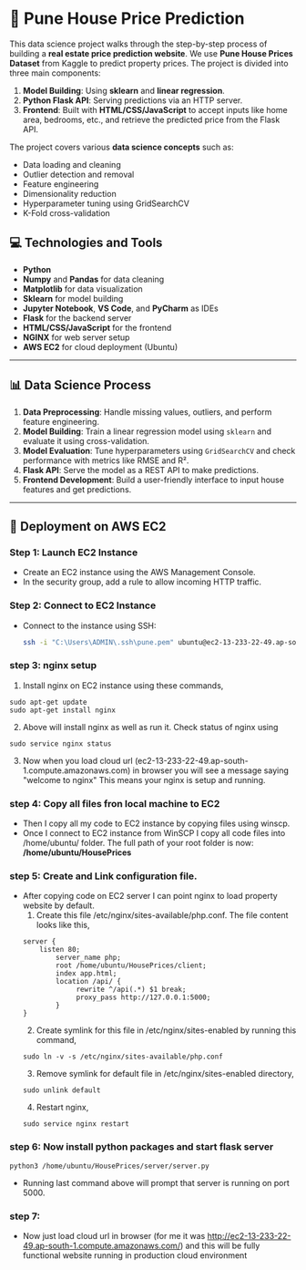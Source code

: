 # 🏡 Pune House Price Prediction

This data science project walks through the step-by-step process of building a **real estate price prediction website**. We use **Pune House Prices Dataset** from Kaggle to predict property prices. The project is divided into three main components:

1. **Model Building**: Using **sklearn** and **linear regression**.
2. **Python Flask API**: Serving predictions via an HTTP server.
3. **Frontend**: Built with **HTML/CSS/JavaScript** to accept inputs like home area, bedrooms, etc., and retrieve the predicted price from the Flask API.

The project covers various **data science concepts** such as:
- Data loading and cleaning
- Outlier detection and removal
- Feature engineering
- Dimensionality reduction
- Hyperparameter tuning using GridSearchCV
- K-Fold cross-validation

## 💻 Technologies and Tools

- **Python**
- **Numpy** and **Pandas** for data cleaning
- **Matplotlib** for data visualization
- **Sklearn** for model building
- **Jupyter Notebook**, **VS Code**, and **PyCharm** as IDEs
- **Flask** for the backend server
- **HTML/CSS/JavaScript** for the frontend
- **NGINX** for web server setup
- **AWS EC2** for cloud deployment (Ubuntu)

---

## 📊 Data Science Process

1. **Data Preprocessing**: Handle missing values, outliers, and perform feature engineering.
2. **Model Building**: Train a linear regression model using `sklearn` and evaluate it using cross-validation.
3. **Model Evaluation**: Tune hyperparameters using `GridSearchCV` and check performance with metrics like RMSE and R².
4. **Flask API**: Serve the model as a REST API to make predictions.
5. **Frontend Development**: Build a user-friendly interface to input house features and get predictions.

---

## 🚀 Deployment on AWS EC2

### Step 1: Launch EC2 Instance
- Create an EC2 instance using the AWS Management Console.
- In the security group, add a rule to allow incoming HTTP traffic.

### Step 2: Connect to EC2 Instance
- Connect to the instance using SSH:
   ```bash
   ssh -i "C:\Users\ADMIN\.ssh\pune.pem" ubuntu@ec2-13-233-22-49.ap-south-1.compute.amazonaws.com

### step 3: nginx setup
   1. Install nginx on EC2 instance using these commands,
   ```
   sudo apt-get update
   sudo apt-get install nginx
   ```
   2. Above will install nginx as well as run it. Check status of nginx using
   ```
   sudo service nginx status
   ```
   3. Now when you load cloud url (ec2-13-233-22-49.ap-south-1.compute.amazonaws.com) in browser you will see a message saying "welcome to nginx" This means your nginx is setup and running.

### step 4: Copy all files fron local machine to EC2
- Then I copy all my code to EC2 instance by copying files using winscp. 
- Once I connect to EC2 instance from WinSCP I copy all code files into /home/ubuntu/ folder. The full path of your root folder is now: **/home/ubuntu/HousePrices**
### step 5: Create and Link configuration file.
- After copying code on EC2 server I can point nginx to load property website by default.
    1. Create this file /etc/nginx/sites-available/php.conf. The file content looks like this,
    ```
    server {
	    listen 80;
            server_name php;
            root /home/ubuntu/HousePrices/client;
            index app.html;
            location /api/ {
                 rewrite ^/api(.*) $1 break;
                 proxy_pass http://127.0.0.1:5000;
            }
    }
    ```
    2. Create symlink for this file in /etc/nginx/sites-enabled by running this command,
    ```
    sudo ln -v -s /etc/nginx/sites-available/php.conf
    ```
    3. Remove symlink for default file in /etc/nginx/sites-enabled directory,
    ```
    sudo unlink default
    ```
    4. Restart nginx,
    ```
    sudo service nginx restart
    ```
### step 6: Now install python packages and start flask server
```
python3 /home/ubuntu/HousePrices/server/server.py
```
- Running last command above will prompt that server is running on port 5000.
### step 7:
- Now just load cloud url in browser (for me it was http://ec2-13-233-22-49.ap-south-1.compute.amazonaws.com/) and this will be fully functional website running in production cloud environment


